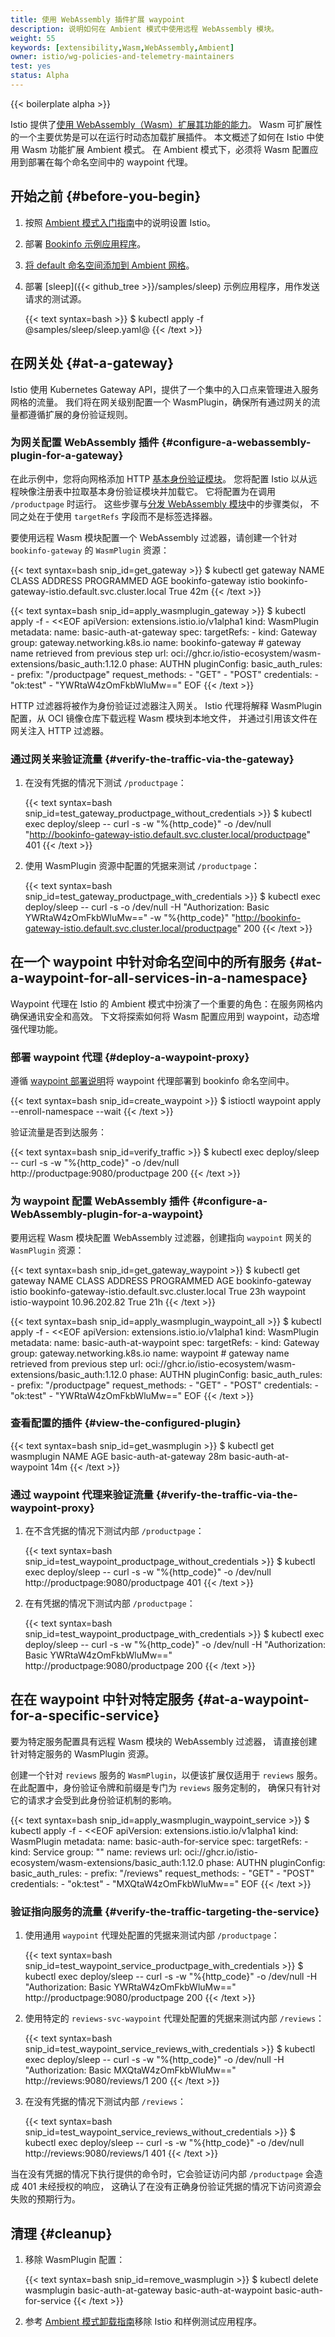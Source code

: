 ```yaml
---
title: 使用 WebAssembly 插件扩展 waypoint
description: 说明如何在 Ambient 模式中使用远程 WebAssembly 模块。
weight: 55
keywords: [extensibility,Wasm,WebAssembly,Ambient]
owner: istio/wg-policies-and-telemetry-maintainers
test: yes
status: Alpha
---
```


{{< boilerplate alpha >}}

Istio 提供了[使用 WebAssembly（Wasm）扩展其功能的能力](/zh/docs/concepts/wasm/)。
Wasm 可扩展性的一个主要优势是可以在运行时动态加载扩展插件。
本文概述了如何在 Istio 中使用 Wasm 功能扩展 Ambient 模式。
在 Ambient 模式下，必须将 Wasm 配置应用到部署在每个命名空间中的 waypoint 代理。

## 开始之前 {#before-you-begin}

1. 按照 [Ambient 模式入门指南](/zh/docs/ambient/getting-started)中的说明设置 Istio。
1. 部署 [Bookinfo 示例应用程序](/zh/docs/ambient/getting-started/deploy-sample-app)。
1. [将 default 命名空间添加到 Ambient 网格](/zh/docs/ambient/getting-started/secure-and-visualize)。
1. 部署 [sleep]({{< github_tree >}}/samples/sleep) 示例应用程序，用作发送请求的测试源。

    {{< text syntax=bash >}}
    $ kubectl apply -f @samples/sleep/sleep.yaml@
    {{< /text >}}

## 在网关处 {#at-a-gateway}

Istio 使用 Kubernetes Gateway API，提供了一个集中的入口点来管理进入服务网格的流量。
我们将在网关级别配置一个 WasmPlugin，确保所有通过网关的流量都遵循扩展的身份验证规则。

### 为网关配置 WebAssembly 插件 {#configure-a-webassembly-plugin-for-a-gateway}

在此示例中，您将向网格添加
HTTP [基本身份验证模块](https://github.com/istio-ecosystem/wasm-extensions/tree/master/extensions/basic_auth)。
您将配置 Istio 以从远程映像注册表中拉取基本身份验证模块并加载它。
它将配置为在调用 `/productpage` 时运行。
这些步骤与[分发 WebAssembly 模块](/zh/docs/tasks/extensibility/wasm-module-distribution/)中的步骤类似，
不同之处在于使用 `targetRefs` 字段而不是标签选择器。

要使用远程 Wasm 模块配置一个 WebAssembly 过滤器，请创建一个针对 `bookinfo-gateway` 的 `WasmPlugin` 资源：

{{< text syntax=bash snip_id=get_gateway >}}
$ kubectl get gateway
NAME               CLASS            ADDRESS                                            PROGRAMMED   AGE
bookinfo-gateway   istio            bookinfo-gateway-istio.default.svc.cluster.local   True         42m
{{< /text >}}

{{< text syntax=bash snip_id=apply_wasmplugin_gateway >}}
$ kubectl apply -f - <<EOF
apiVersion: extensions.istio.io/v1alpha1
kind: WasmPlugin
metadata:
  name: basic-auth-at-gateway
spec:
  targetRefs:
    - kind: Gateway
      group: gateway.networking.k8s.io
      name: bookinfo-gateway # gateway name retrieved from previous step
  url: oci://ghcr.io/istio-ecosystem/wasm-extensions/basic_auth:1.12.0
  phase: AUTHN
  pluginConfig:
    basic_auth_rules:
      - prefix: "/productpage"
        request_methods:
          - "GET"
          - "POST"
        credentials:
          - "ok:test"
          - "YWRtaW4zOmFkbWluMw=="
EOF
{{< /text >}}

HTTP 过滤器将被作为身份验证过滤器注入网关。
Istio 代理将解释 WasmPlugin 配置，从 OCI 镜像仓库下载远程 Wasm 模块到本地文件，
并通过引用该文件在网关注入 HTTP 过滤器。

### 通过网关来验证流量 {#verify-the-traffic-via-the-gateway}

1. 在没有凭据的情况下测试 `/productpage`：

    {{< text syntax=bash snip_id=test_gateway_productpage_without_credentials >}}
    $ kubectl exec deploy/sleep -- curl -s -w "%{http_code}" -o /dev/null "http://bookinfo-gateway-istio.default.svc.cluster.local/productpage"
    401
    {{< /text >}}

1. 使用 WasmPlugin 资源中配置的凭据来测试 `/productpage`：

    {{< text syntax=bash snip_id=test_gateway_productpage_with_credentials >}}
    $ kubectl exec deploy/sleep -- curl -s -o /dev/null -H "Authorization: Basic YWRtaW4zOmFkbWluMw==" -w "%{http_code}" "http://bookinfo-gateway-istio.default.svc.cluster.local/productpage"
    200
    {{< /text >}}

## 在一个 waypoint 中针对命名空间中的所有服务 {#at-a-waypoint-for-all-services-in-a-namespace}

Waypoint 代理在 Istio 的 Ambient 模式中扮演了一个重要的角色：在服务网格内确保通讯安全和高效。
下文将探索如何将 Wasm 配置应用到 waypoint，动态增强代理功能。

### 部署 waypoint 代理 {#deploy-a-waypoint-proxy}

遵循 [waypoint 部署说明](/zh/docs/ambient/usage/waypoint/#deploy-a-waypoint-proxy)将
waypoint 代理部署到 bookinfo 命名空间中。

{{< text syntax=bash snip_id=create_waypoint >}}
$ istioctl waypoint apply --enroll-namespace --wait
{{< /text >}}

验证流量是否到达服务：

{{< text syntax=bash snip_id=verify_traffic >}}
$ kubectl exec deploy/sleep -- curl -s -w "%{http_code}" -o /dev/null http://productpage:9080/productpage
200
{{< /text >}}

### 为 waypoint 配置 WebAssembly 插件 {#configure-a-WebAssembly-plugin-for-a-waypoint}

要用远程 Wasm 模块配置 WebAssembly 过滤器，创建指向 `waypoint` 网关的 `WasmPlugin` 资源：

{{< text syntax=bash snip_id=get_gateway_waypoint >}}
$ kubectl get gateway
NAME               CLASS            ADDRESS                                            PROGRAMMED   AGE
bookinfo-gateway   istio            bookinfo-gateway-istio.default.svc.cluster.local   True         23h
waypoint           istio-waypoint   10.96.202.82                                       True         21h
{{< /text >}}

{{< text syntax=bash snip_id=apply_wasmplugin_waypoint_all >}}
$ kubectl apply -f - <<EOF
apiVersion: extensions.istio.io/v1alpha1
kind: WasmPlugin
metadata:
  name: basic-auth-at-waypoint
spec:
  targetRefs:
    - kind: Gateway
      group: gateway.networking.k8s.io
      name: waypoint # gateway name retrieved from previous step
  url: oci://ghcr.io/istio-ecosystem/wasm-extensions/basic_auth:1.12.0
  phase: AUTHN
  pluginConfig:
    basic_auth_rules:
      - prefix: "/productpage"
        request_methods:
          - "GET"
          - "POST"
        credentials:
          - "ok:test"
          - "YWRtaW4zOmFkbWluMw=="
EOF
{{< /text >}}

### 查看配置的插件 {#view-the-configured-plugin}

{{< text syntax=bash snip_id=get_wasmplugin >}}
$ kubectl get wasmplugin
NAME                     AGE
basic-auth-at-gateway    28m
basic-auth-at-waypoint   14m
{{< /text >}}

### 通过 waypoint 代理来验证流量 {#verify-the-traffic-via-the-waypoint-proxy}

1. 在不含凭据的情况下测试内部 `/productpage`：

    {{< text syntax=bash snip_id=test_waypoint_productpage_without_credentials >}}
    $ kubectl exec deploy/sleep -- curl -s -w "%{http_code}" -o /dev/null http://productpage:9080/productpage
    401
    {{< /text >}}

1. 在有凭据的情况下测试内部 `/productpage`：

    {{< text syntax=bash snip_id=test_waypoint_productpage_with_credentials >}}
    $ kubectl exec deploy/sleep -- curl -s -w "%{http_code}" -o /dev/null -H "Authorization: Basic YWRtaW4zOmFkbWluMw==" http://productpage:9080/productpage
    200
    {{< /text >}}

## 在在 waypoint 中针对特定服务 {#at-a-waypoint-for-a-specific-service}

要为特定服务配置具有远程 Wasm 模块的 WebAssembly 过滤器，
请直接创建针对特定服务的 WasmPlugin 资源。

创建一个针对 `reviews` 服务的 `WasmPlugin`，以便该扩展仅适用于 `reviews` 服务。
在此配置中，身份验证令牌和前缀是专门为 `reviews` 服务定制的，
确保只有针对它的请求才会受到此身份验证机制的影响。

{{< text syntax=bash snip_id=apply_wasmplugin_waypoint_service >}}
$ kubectl apply -f - <<EOF
apiVersion: extensions.istio.io/v1alpha1
kind: WasmPlugin
metadata:
  name: basic-auth-for-service
spec:
  targetRefs:
    - kind: Service
      group: ""
      name: reviews
  url: oci://ghcr.io/istio-ecosystem/wasm-extensions/basic_auth:1.12.0
  phase: AUTHN
  pluginConfig:
    basic_auth_rules:
      - prefix: "/reviews"
        request_methods:
          - "GET"
          - "POST"
        credentials:
          - "ok:test"
          - "MXQtaW4zOmFkbWluMw=="
EOF
{{< /text >}}

### 验证指向服务的流量 {#verify-the-traffic-targeting-the-service}

1. 使用通用 `waypoint` 代理处配置的凭据来测试内部 `/productpage`：

    {{< text syntax=bash snip_id=test_waypoint_service_productpage_with_credentials >}}
    $ kubectl exec deploy/sleep -- curl -s -w "%{http_code}" -o /dev/null -H "Authorization: Basic YWRtaW4zOmFkbWluMw==" http://productpage:9080/productpage
    200
    {{< /text >}}

1. 使用特定的 `reviews-svc-waypoint` 代理处配置的凭据来测试内部 `/reviews`：

    {{< text syntax=bash snip_id=test_waypoint_service_reviews_with_credentials >}}
    $ kubectl exec deploy/sleep -- curl -s -w "%{http_code}" -o /dev/null -H "Authorization: Basic MXQtaW4zOmFkbWluMw==" http://reviews:9080/reviews/1
    200
    {{< /text >}}

1. 在没有凭据的情况下测试内部 `/reviews`：

    {{< text syntax=bash snip_id=test_waypoint_service_reviews_without_credentials >}}
    $ kubectl exec deploy/sleep -- curl -s -w "%{http_code}" -o /dev/null http://reviews:9080/reviews/1
    401
    {{< /text >}}

当在没有凭据的情况下执行提供的命令时，它会验证访问内部 `/productpage` 会造成 401 未经授权的响应，
这确认了在没有正确身份验证凭据的情况下访问资源会失败的预期行为。

## 清理 {#cleanup}

1. 移除 WasmPlugin 配置：

    {{< text syntax=bash snip_id=remove_wasmplugin >}}
    $ kubectl delete wasmplugin basic-auth-at-gateway basic-auth-at-waypoint basic-auth-for-service
    {{< /text >}}

1. 参考 [Ambient 模式卸载指南](/zh/docs/ambient/getting-started/#uninstall)移除 Istio 和样例测试应用程序。
